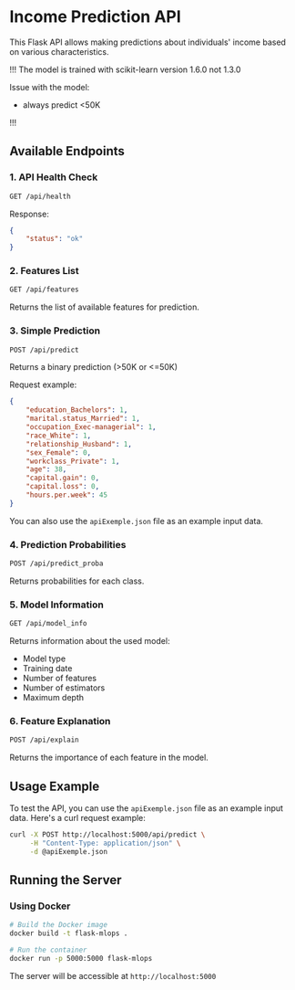 # Income Prediction API

This Flask API allows making predictions about individuals' income based on various characteristics.

!!!
The model is trained with scikit-learn version 1.6.0 not 1.3.0

Issue with the model:
- always predict <50K

!!!

## Available Endpoints

### 1. API Health Check
```bash
GET /api/health
```
Response:
```json
{
    "status": "ok"
}
```

### 2. Features List
```bash
GET /api/features
```
Returns the list of available features for prediction.

### 3. Simple Prediction
```bash
POST /api/predict
```
Returns a binary prediction (>50K or <=50K)

Request example:
```json
{
    "education_Bachelors": 1,
    "marital.status_Married": 1,
    "occupation_Exec-managerial": 1,
    "race_White": 1,
    "relationship_Husband": 1,
    "sex_Female": 0,
    "workclass_Private": 1,
    "age": 38,
    "capital.gain": 0,
    "capital.loss": 0,
    "hours.per.week": 45
}
```

You can also use the `apiExemple.json` file as an example input data.

### 4. Prediction Probabilities
```bash
POST /api/predict_proba
```
Returns probabilities for each class.

### 5. Model Information
```bash
GET /api/model_info
```
Returns information about the used model:
- Model type
- Training date
- Number of features
- Number of estimators
- Maximum depth

### 6. Feature Explanation
```bash
POST /api/explain
```
Returns the importance of each feature in the model.

## Usage Example

To test the API, you can use the `apiExemple.json` file as an example input data. Here's a curl request example:

```bash
curl -X POST http://localhost:5000/api/predict \
     -H "Content-Type: application/json" \
     -d @apiExemple.json
```

## Running the Server

### Using Docker
```bash
# Build the Docker image
docker build -t flask-mlops .

# Run the container
docker run -p 5000:5000 flask-mlops
```

The server will be accessible at `http://localhost:5000`
